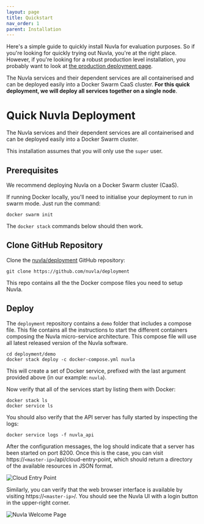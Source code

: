 ```yaml
---
layout: page
title: Quickstart
nav_order: 1
parent: Installation
---
```


Here's a simple guide to quickly install Nuvla for evaluation purposes. So if you're looking for quickly trying out Nuvla, you're at the right place. However, if you're looking for a robust production level installation, you probably want to look at [the production deployment page](/nuvla/installation/production).

The Nuvla services and their dependent services are all containerised and can be deployed easily into a Docker Swarm CaaS cluster. **For this quick deployment, we will deploy all services together on a single node**.


Quick Nuvla Deployment
================

The Nuvla services and their dependent services are all containerised and can be deployed easily into a Docker Swarm cluster.

This installation assumes that you will only use the `super` user. 

## Prerequisites

We recommend deploying Nuvla on a Docker Swarm cluster (CaaS). 

If running Docker locally, you'll need to initialise your deployment to run in swarm mode. Just run the command:

    docker swarm init

The `docker stack` commands below should then work.

## Clone GitHub Repository

Clone the [nuvla/deployment](https://github.com/nuvla/deployment) GitHub
repository:

    git clone https://github.com/nuvla/deployment

This repo contains all the the Docker compose files you need to setup Nuvla.

## Deploy

The `deployment` repository contains a `demo` folder that includes a compose file. This file contains all the instructions to start the different containers composing the Nuvla micro-service architecture. This compose file will use all latest released version of the Nuvla software.

    cd deployment/demo
    docker stack deploy -c docker-compose.yml nuvla

This will create a set of Docker service, prefixed with the last argument provided above (in our example: `nuvla`).

Now verify that all of the services start by listing them with Docker:

    docker stack ls
    docker service ls

You should also verify that the API server has fully started by inspecting the logs:

    docker service logs -f nuvla_api

After the configuration messages, the log should indicate that a server has been started on port 8200. Once this is the case, you can visit https://`<master-ip>`/api/cloud-entry-point, which should return a directory of the available resources in JSON format.

![Cloud Entry Point](/assets/img/cloud-entry-point-json.png)

Similarly, you can verify that the web browser interface is available by visiting https://`<master-ip>`/. You should see the Nuvla UI with a login button in the upper-right corner.

![Nuvla Welcome Page](/assets/img/welcome.png)

